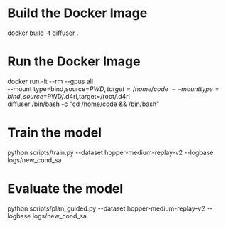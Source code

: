 # Build the Docker Image
docker build -t diffuser .

# Run the Docker Image
docker run -it --rm --gpus all \
    --mount type=bind,source=$PWD,target=/home/code \
    --mount type=bind,source=$PWD/.d4rl,target=/root/.d4rl \
    diffuser /bin/bash -c "cd /home/code && /bin/bash"

# Train the model
python scripts/train.py --dataset hopper-medium-replay-v2 --logbase logs/new_cond_sa

# Evaluate the model
python scripts/plan_guided.py --dataset  hopper-medium-replay-v2 --logbase logs/new_cond_sa